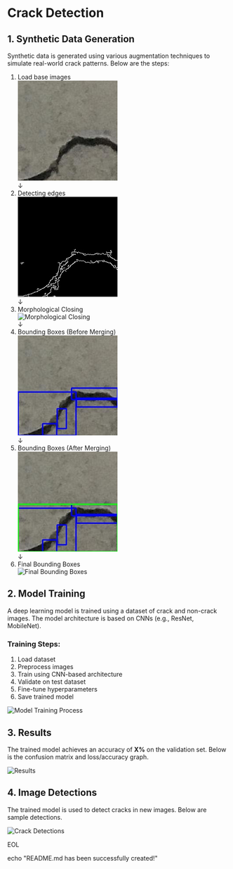 
# Crack Detection

## 1. Synthetic Data Generation
Synthetic data is generated using various augmentation techniques to simulate real-world crack patterns. Below are the steps:

1. Load base images  
   ![Original Image](assets/a.jpg)  
   ↓  
2. Detecting edges  
   ![Edge Detection](assets/b.jpg)  
   ↓  
3. Morphological Closing  
   ![Morphological Closing](assets/c.jpg)  
   ↓  
4. Bounding Boxes (Before Merging)  
   ![Bounding Boxes Before Merging](assets/d.jpg)  
   ↓  
5. Bounding Boxes (After Merging)  
   ![Bounding Boxes After Merging](assets/e.jpg)  
   ↓  
6. Final Bounding Boxes  
   ![Final Bounding Boxes](assets/f.jpg)  

## 2. Model Training
A deep learning model is trained using a dataset of crack and non-crack images. The model architecture is based on CNNs (e.g., ResNet, MobileNet).

### Training Steps:
1. Load dataset  
2. Preprocess images  
3. Train using CNN-based architecture  
4. Validate on test dataset  
5. Fine-tune hyperparameters  
6. Save trained model  

![Model Training Process](images/model_training.png)

## 3. Results
The trained model achieves an accuracy of **X%** on the validation set. Below is the confusion matrix and loss/accuracy graph.

![Results](images/results.png)

## 4. Image Detections
The trained model is used to detect cracks in new images. Below are sample detections.

![Crack Detections](images/crack_detections.png)

EOL

echo "README.md has been successfully created!"
